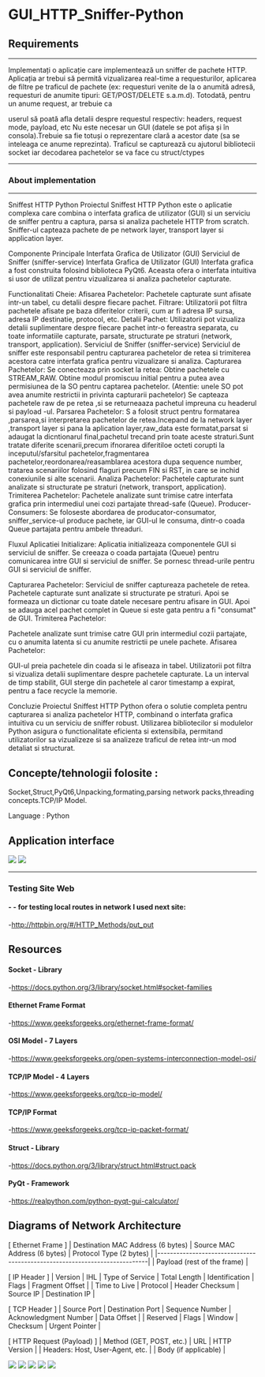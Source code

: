 # GUI_HTTP_Sniffer-Python

## Requirements
----------------------------------------------------------------
Implementați o aplicație care implementează un sniffer de pachete HTTP. Aplicația ar
trebui să permită vizualizarea real-time a requesturilor, aplicarea de filtre pe traficul de
pachete (ex: requesturi venite de la o anumită adresă, requesturi de anumite tipuri:
GET/POST/DELETE s.a.m.d). Totodată, pentru un anume request, ar trebuie ca

userul să poată afla detalii despre requestul respectiv: headers, request mode,
payload, etc
Nu este necesar un GUI (datele se pot afișa și în consola).Trebuie sa fie totuși o
reprezentare clară a acestor date (sa se inteleaga ce anume reprezinta).
Traficul se capturează cu ajutorul bibliotecii socket iar decodarea pachetelor se va
face cu struct/ctypes

----------------------------------------------------------------
### About implementation 
----------------------------------------------------------------
Sniffest HTTP Python
Proiectul Sniffest HTTP Python este o aplicatie complexa care combina o interfata grafica de utilizator (GUI) si un serviciu de sniffer pentru a captura, parsa si analiza pachetele HTTP from scratch. Sniffer-ul capteaza pachete de pe network layer, transport layer si application layer.

Componente Principale
Interfata Grafica de Utilizator (GUI)
Serviciul de Sniffer (sniffer-service)
Interfata Grafica de Utilizator (GUI)
Interfata grafica a fost construita folosind biblioteca PyQt6. Aceasta ofera o interfata intuitiva si usor de utilizat pentru vizualizarea si analiza pachetelor capturate.

Functionalitati Cheie:
Afisarea Pachetelor: Pachetele capturate sunt afisate intr-un tabel, cu detalii despre fiecare pachet.
Filtrare: Utilizatorii pot filtra pachetele afisate pe baza diferitelor criterii, cum ar fi adresa IP sursa, adresa IP destinatie, protocol, etc.
Detalii Pachet: Utilizatorii pot vizualiza detalii suplimentare despre fiecare pachet intr-o fereastra separata, cu toate informatiile capturate, parsate, structurate pe straturi (network, transport, application).
Serviciul de Sniffer (sniffer-service)
Serviciul de sniffer este responsabil pentru capturarea pachetelor de retea si trimiterea acestora catre interfata grafica pentru vizualizare si analiza.
Capturarea Pachetelor: Se conecteaza prin socket la retea: Obtine pachetele cu STREAM_RAW. Obtine modul promiscuu initial pentru a putea avea permisiunea de la SO pentru captarea pachetelor. (Atentie: unele SO pot avea anumite restrictii in privinta capturarii pachetelor)
Se capteaza pachetele raw de pe retea ,si se returneaaza pachetul impreuna cu headerul si payload -ul.
Parsarea Pachetelor: S a folosit struct pentru formatarea ,parsarea,si interpretarea pachetelor de retea.Incepand de la network layer ,transport layer si pana la aplication layer,raw_data este formatat,parsat si adaugat la dicntionarul final,pachetul trecand prin toate aceste straturi.Sunt tratate diferite scenarii,precum ifnorarea diferitiloe octeti corupti la inceputul/sfarsitul pachetelor,fragmentarea pachetelor,reordonarea/reasamblarea acestora dupa sequence number, tratarea scenariilor folosind flaguri precum FIN si RST, in care se inchid conexiunile si alte scenarii.
Analiza Pachetelor: Pachetele capturate sunt analizate si structurate pe straturi (network, transport, application).
Trimiterea Pachetelor: Pachetele analizate sunt trimise catre interfata grafica prin intermediul unei cozi partajate thread-safe (Queue).
Producer-Consumers: Se foloseste abordarea de producator-consumator, sniffer_service-ul produce pachete, iar GUI-ul le consuma, dintr-o coada Queue partajata pentru ambele threaduri.

Fluxul Aplicatiei
Initializare:
Aplicatia initializeaza componentele GUI si serviciul de sniffer.
Se creeaza o coada partajata (Queue) pentru comunicarea intre GUI si serviciul de sniffer.
Se pornesc thread-urile pentru GUI si serviciul de sniffer.

Capturarea Pachetelor:
Serviciul de sniffer captureaza pachetele de retea.
Pachetele capturate sunt analizate si structurate pe straturi.
Apoi se formeaza un dictionar cu toate datele necesare pentru afisare in GUI.
Apoi se adauga acel pachet complet in Queue si este gata pentru a fi "consumat" de GUI.
Trimiterea Pachetelor:

Pachetele analizate sunt trimise catre GUI prin intermediul cozii partajate, cu o anumita latenta si cu anumite restrictii pe unele pachete.
Afisarea Pachetelor:

GUI-ul preia pachetele din coada si le afiseaza in tabel.
Utilizatorii pot filtra si vizualiza detalii suplimentare despre pachetele capturate.
La un interval de timp stabilit, GUI sterge din pachetele al caror timestamp a expirat, pentru a face recycle la memorie.

Concluzie
Proiectul Sniffest HTTP Python ofera o solutie completa pentru capturarea si analiza pachetelor HTTP, combinand o interfata grafica intuitiva cu un serviciu de sniffer robust. Utilizarea bibliotecilor si modulelor Python asigura o functionalitate eficienta si extensibila, permitand utilizatorilor sa vizualizeze si sa analizeze traficul de retea intr-un mod detaliat si structurat.

## Concepte/tehnologii folosite : 
Socket,Struct,PyQt6,Unpacking,formating,parsing network packs,threading concepts.TCP/IP Model.

Language : Python
## Application interface
<img src = "imgs\Screenshot 2024-12-18 201431.png">
<img src = "imgs\Screenshot 2024-12-18 201420.png">


----------------------------------------------------------------
### Testing Site Web ####
#### - -  for testing local routes in network I used next site:
-http://httpbin.org/#/HTTP_Methods/put_put

## Resources
#### Socket - Library
-https://docs.python.org/3/library/socket.html#socket-families
#### Ethernet Frame Format
-https://www.geeksforgeeks.org/ethernet-frame-format/
#### OSI Model - 7 Layers
-https://www.geeksforgeeks.org/open-systems-interconnection-model-osi/
#### TCP/IP Model - 4 Layers
-https://www.geeksforgeeks.org/tcp-ip-model/
#### TCP/IP Format
-https://www.geeksforgeeks.org/tcp-ip-packet-format/
#### Struct - Library
-https://docs.python.org/3/library/struct.html#struct.pack
#### PyQt - Framework
-https://realpython.com/python-pyqt-gui-calculator/


## Diagrams of Network Architecture

[ Ethernet Frame ]
| Destination MAC Address (6 bytes) | Source MAC Address (6 bytes) | Protocol Type (2 bytes) |
|---------------------------------------------------------------------------|
|                 Payload (rest of the frame)                        |

[ IP Header ] 
| Version | IHL | Type of Service | Total Length | Identification | Flags | Fragment Offset |
| Time to Live | Protocol | Header Checksum | Source IP | Destination IP |

[ TCP Header ]
| Source Port | Destination Port | Sequence Number | Acknowledgment Number | Data Offset |
| Reserved | Flags | Window | Checksum | Urgent Pointer |

[ HTTP Request (Payload) ]
| Method (GET, POST, etc.) | URL | HTTP Version |
| Headers: Host, User-Agent, etc. |
| Body (if applicable) |


<img src = "imgs\Network-Layer-ipv4.png">
<img src = "imgs\Network-Layer-ipv6.png">
<img src = "imgs/Transport-TCP-Layer.png">
<img src = "imgs/Transport-UDP-Layer.png">
<img src = "imgs/Application-Layer.png">



